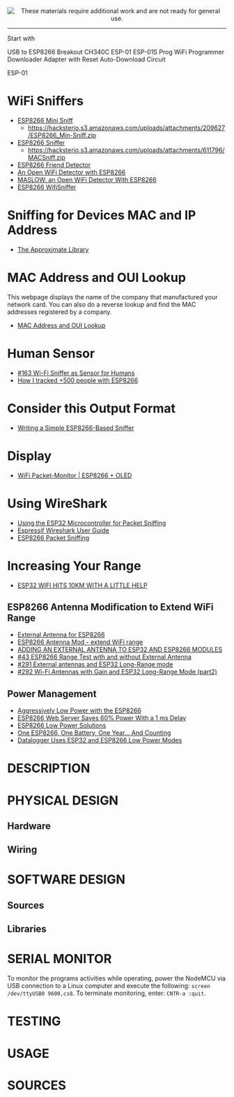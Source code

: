 
<!--
Maintainer:   jeffskinnerbox@yahoo.com / www.jeffskinnerbox.me
Version:      0.0.1
-->


<div align="center">
<img src="http://www.foxbyrd.com/wp-content/uploads/2018/02/file-4.jpg" title="These materials require additional work and are not ready for general use." align="center">
</div>


-----


Start with



USB to ESP8266 Breakout CH340C ESP-01 ESP-01S Prog WiFi Programmer Downloader Adapter with Reset Auto-Download Circuit

ESP-01

# WiFi Sniffers
* [ESP8266 Mini Sniff](https://www.hackster.io/rayburne/esp8266-mini-sniff-f6b93a)
    * https://hacksterio.s3.amazonaws.com/uploads/attachments/209627/ESP8266_Min-Sniff.zip
* [ESP8266 Sniffer](https://www.hackster.io/kosme/esp8266-sniffer-9e4770)
    * https://hacksterio.s3.amazonaws.com/uploads/attachments/611796/MACSniff.zip
* [ESP8266 Friend Detector](https://www.hackster.io/ricardooliveira/esp8266-friend-detector-12542e)
* [An Open WiFi Detector with ESP8266](https://www.hackster.io/12251/an-open-wifi-detector-with-esp8266-fe6951)
* [MASLOW: an Open WiFi Detector With ESP8266](https://www.instructables.com/MASLOW-an-Open-WiFi-Detector-With-ESP8266/)
* [ESP8266 WifiSniffer](https://github.com/kalanda/esp8266-sniffer)

# Sniffing for Devices MAC and IP Address
* [The Approximate Library](https://github.com/davidchatting/Approximate)

# MAC Address and OUI Lookup
This webpage displays the name of the company that manufactured your network card.
You can also do a reverse lookup and find the MAC addresses registered by a company.

* [MAC Address and OUI Lookup](https://aruljohn.com/mac/5CCF7FD5E627)

# Human Sensor
* [#163 Wi-Fi Sniffer as Sensor for Humans](https://www.youtube.com/watch?v=fmhjtzmLrg8)
* [How I tracked +500 people with ESP8266](https://hackaday.io/project/174644-how-i-tracked-500-people-with-esp8266)

# Consider this Output Format
* [Writing a Simple ESP8266-Based Sniffer](https://carvesystems.com/news/writing-a-simple-esp8266-based-sniffer/)

# Display
* [WiFi Packet-Monitor | ESP8266 + OLED](https://www.youtube.com/watch?v=RGkqemAGbjU)

# Using WireShark
* [Using the ESP32 Microcontroller for Packet Sniffing](https://www.youtube.com/watch?v=4Hs6x1tMzf4)
* [Espressif Wireshark User Guide](https://docs.espressif.com/projects/esp-idf/en/latest/esp32/api-guides/wireshark-user-guide.html)
* [ESP8266 Packet Sniffing](https://esp8266uoa.wordpress.com/2016/01/26/esp8266-packet-sniffing/)

# Increasing Your Range
* [ESP32 WIFI HITS 10KM WITH A LITTLE HELP](https://hackaday.com/2017/04/11/esp32-wifi-hits-10km-with-a-little-help/)

## ESP8266 Antenna Modification to Extend WiFi Range
* [External Antenna for ESP8266](https://www.instructables.com/External-Antenna-for-ESP8266/)
* [ESP8266 Antenna Mod - extend WiFi range](https://community.openhab.org/t/esp8266-antenna-mod-extend-wifi-range/78982)
* [ADDING AN EXTERNAL ANTENNA TO ESP32 AND ESP8266 MODULES](https://sites.google.com/site/pcusbprojects/5-custom-projects/an-mounting-esp32-and-esp8266-an-external-antenna)
* [#43 ESP8266 Range Test with and without External Antenna](https://www.youtube.com/watch?v=KYLN9qH0C84)
* [#291 External antennas and ESP32 Long-Range mode](https://www.youtube.com/watch?v=2rujjTOPIRU)
* [#292 Wi-Fi Antennas with Gain and ESP32 Long-Range Mode (part2)](https://www.youtube.com/watch?v=PUppoaePi3A&t=647s)

## Power Management
* [Aggressively Low Power with the ESP8266](https://www.youtube.com/watch?v=I3lJWcRSlUA)
* [ESP8266 Web Server Saves 60% Power With a 1 ms Delay](https://hackaday.com/2022/10/28/esp8266-web-server-saves-60-power-with-a-1-ms-delay/)
* [ESP8266 Low Power Solutions](https://www.espressif.com/sites/default/files/9b-esp8266-low_power_solutions_en_0.pdf)
* [One ESP8266, One Battery, One Year… And Counting](https://hackaday.com/2020/01/15/one-esp8266-one-battery-one-year-and-counting/)
* [Datalogger Uses ESP32 and ESP8266 Low Power Modes](https://hackaday.com/2017/09/24/datalogger-uses-esp32-and-esp8266-low-power-modes/)






# DESCRIPTION

# PHYSICAL DESIGN

## Hardware

## Wiring

# SOFTWARE DESIGN

## Sources

## Libraries

# SERIAL MONITOR
To monitor the programs activities while operating, power the NodeMCU via
USB connection to a Linux computer and execute the following: `screen /dev/ttyUSB0 9600,cs8`.
To terminate monitoring, enter: `CNTR-a :quit`.

# TESTING

# USAGE

# SOURCES
